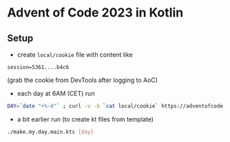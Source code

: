 # Advent of Code 2023 in Kotlin

## Setup

- create `local/cookie` file with content like
```properties
session=5361....b4c6
```
(grab the cookie from DevTools after logging to AoC)

- each day at 6AM (CET) run
```bash
DAY=`date "+%-d"` ; curl -v -b `cat local/cookie` https://adventofcode.com/2023/day/${DAY}/input -o local/day${DAY}_input.txt
```
- a bit earlier run (to create kt files from template)
```bash
./make.my.day.main.kts [day]
```
